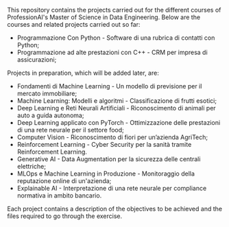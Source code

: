 This repository contains the projects carried out for the different courses of ProfessionAI's Master of Science in Data Engineering. Below are the courses and related projects carried out so far:

- Programmazione Con Python - Software di una rubrica di contatti con Python;
- Programmazione ad alte prestazioni con C++ - CRM per impresa di assicurazioni;
  
Projects in preparation, which will be added later, are:

- Fondamenti di Machine Learning - Un modello di previsione per il mercato immobiliare;
- Machine Learning: Modelli e algoritmi - Classificazione di frutti esotici;
- Deep Learning e Reti Neurali Artificiali - Riconoscimento di animali per auto a guida autonoma;
- Deep Learning applicato con PyTorch - Ottimizzazione delle prestazioni di una rete neurale per il settore food;
- Computer Vision - Riconoscimento di fiori per un’azienda AgriTech;
- Reinforcement Learning - Cyber Security per la sanità tramite Reinforcement Learning.
- Generative AI - Data Augmentation per la sicurezza delle centrali elettriche;
- MLOps e Machine Learning in Produzione - Monitoraggio della reputazione online di un'azienda;
- Explainable AI - Interpretazione di una rete neurale per compliance normativa in ambito bancario.
  
Each project contains a description of the objectives to be achieved and the files required to go through the exercise.

